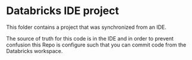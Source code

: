 # Databricks IDE project

This folder contains a project that was synchronized from an IDE.

The source of truth for this code is in the IDE and in order to prevent confusion this Repo is configure such that you can commit code from the Databricks workspace.
